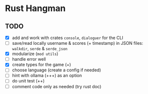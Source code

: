 # Rust Hangman

## TODO

- [x] add and work with crates  `console`, `dialoguer` for the CLI
- [ ] save/read locally username & scores (+ timestamp) in JSON files: `walkdir`, `serde` & `serde_json`
- [x] modularize (`mod utils`)
- [ ] handle error well
- [x] create types for the game (+)
- [ ] choose language (create a config if needed)
- [ ] hint with ollama (+++) as an option
- [ ] do unit test (++)
- [ ] comment code only as needed (try rust doc)